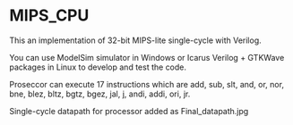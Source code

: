 # MIPS_CPU

This an implementation of 32-bit MIPS-lite single-cycle with Verilog.

You can use ModelSim simulator in Windows or Icarus Verilog + GTKWave packages in Linux to develop and test the code. 

Proseccor can execute 17 instructions which are add, sub, slt, and, or, nor, bne, blez, bltz, bgtz, bgez, jal, j, andi, addi, ori, jr.

Single-cycle datapath for processor added as Final_datapath.jpg



